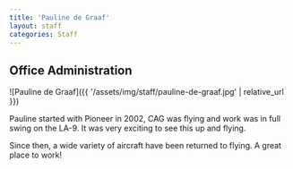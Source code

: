 ```yaml
---
title: 'Pauline de Graaf'
layout: staff
categories: Staff
---
```


## Office Administration

![Pauline de Graaf]({{ '/assets/img/staff/pauline-de-graaf.jpg' | relative_url }})

Pauline started with Pioneer in 2002, CAG was flying and work was in full swing on the LA-9. It was very exciting to see this up and flying.

Since then, a wide variety of aircraft have been returned to flying. A great place to work!
